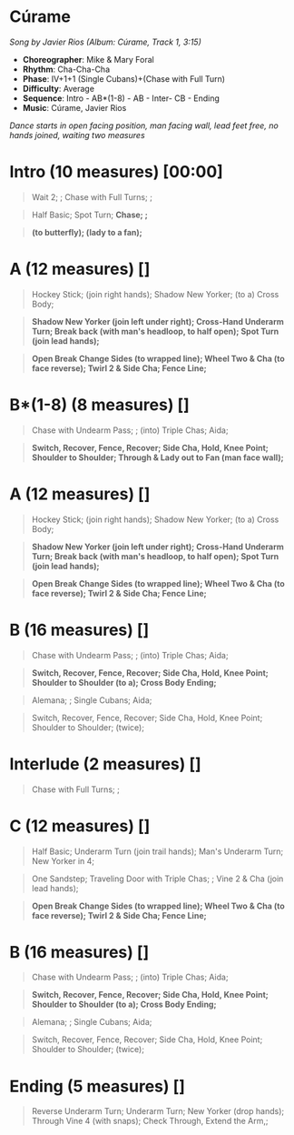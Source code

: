 # Cúrame
*Song by Javier Rios (Album: Cúrame, Track 1, 3:15)*

* **Choreographer**: Mike & Mary Foral
* **Rhythm**: Cha-Cha-Cha
* **Phase**: IV+1+1 (Single Cubans)+(Chase with Full Turn)
* **Difficulty**: Average
* **Sequence**: Intro - AB*(1-8) - AB - Inter- CB - Ending
* **Music**: Cúrame, Javier Rios

*Dance starts in open facing position, man facing wall, lead feet free, no hands joined, waiting two measures*

# Intro (10 measures) [00:00]

> Wait 2; ; Chase with Full Turns; ;

> Half Basic; Spot Turn; **Chase; ;**

> **(to butterfly); (lady to a fan);**

# A (12 measures) []

> Hockey Stick; (join right hands); Shadow New Yorker; (to a) Cross Body;

> **Shadow New Yorker (join left under right); Cross-Hand Underarm Turn; Break back (with man's headloop, to half open); Spot Turn (join lead hands);**

> **Open Break Change Sides (to wrapped line); Wheel Two & Cha (to face reverse); Twirl 2 & Side Cha; Fence Line;**


# B*(1-8) (8 measures) []

> Chase with Undearm Pass; ; (into) Triple Chas; Aida;

> **Switch, Recover, Fence, Recover; Side Cha, Hold, Knee Point; Shoulder to Shoulder; Through & Lady out to Fan (man face wall);**

# A (12 measures) []

> Hockey Stick; (join right hands); Shadow New Yorker; (to a) Cross Body;

> **Shadow New Yorker (join left under right); Cross-Hand Underarm Turn; Break back (with man's headloop, to half open); Spot Turn (join lead hands);**

> **Open Break Change Sides (to wrapped line); Wheel Two & Cha (to face reverse); Twirl 2 & Side Cha; Fence Line;**


# B (16 measures) []

> Chase with Undearm Pass; ; (into) Triple Chas; Aida;

> **Switch, Recover, Fence, Recover; Side Cha, Hold, Knee Point; Shoulder to Shoulder (to a); Cross Body Ending;**

> Alemana; ; Single Cubans; Aida;

> Switch, Recover, Fence, Recover; Side Cha, Hold, Knee Point; Shoulder to Shoulder; (twice);

# Interlude (2 measures) []

> Chase with Full Turns; ;

# C (12 measures) []

> Half Basic; Underarm Turn (join trail hands); Man's Underarm Turn; New Yorker in 4;

> One Sandstep; Traveling Door with Triple Chas; ; Vine 2 & Cha (join lead hands);

> **Open Break Change Sides (to wrapped line); Wheel Two & Cha (to face reverse); Twirl 2 & Side Cha; Fence Line;**

# B (16 measures) []

> Chase with Undearm Pass; ; (into) Triple Chas; Aida;

> **Switch, Recover, Fence, Recover; Side Cha, Hold, Knee Point; Shoulder to Shoulder (to a); Cross Body Ending;**

> Alemana; ; Single Cubans; Aida;

> Switch, Recover, Fence, Recover; Side Cha, Hold, Knee Point; Shoulder to Shoulder; (twice);

# Ending (5 measures) []

> Reverse Underarm Turn; Underarm Turn; New Yorker (drop hands); Through Vine 4 (with snaps); Check Through, Extend the Arm,;